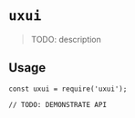 # `uxui`

> TODO: description

## Usage

```
const uxui = require('uxui');

// TODO: DEMONSTRATE API
```
